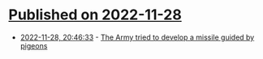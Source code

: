 # [Published on 2022-11-28](index.md)

* [2022-11-28, 20:46:33](https://news.ycombinator.com/item?id=33779361) - [The Army tried to develop a missile guided by pigeons](https://taskandpurpose.com/history/project-pigeon-missiles-ww2/)
